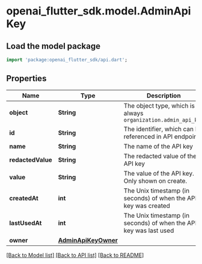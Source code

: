 # openai_flutter_sdk.model.AdminApiKey

## Load the model package
```dart
import 'package:openai_flutter_sdk/api.dart';
```

## Properties
Name | Type | Description | Notes
------------ | ------------- | ------------- | -------------
**object** | **String** | The object type, which is always `organization.admin_api_key` | 
**id** | **String** | The identifier, which can be referenced in API endpoints | 
**name** | **String** | The name of the API key | 
**redactedValue** | **String** | The redacted value of the API key | 
**value** | **String** | The value of the API key. Only shown on create. | [optional] 
**createdAt** | **int** | The Unix timestamp (in seconds) of when the API key was created | 
**lastUsedAt** | **int** | The Unix timestamp (in seconds) of when the API key was last used | 
**owner** | [**AdminApiKeyOwner**](AdminApiKeyOwner.md) |  | 

[[Back to Model list]](../README.md#documentation-for-models) [[Back to API list]](../README.md#documentation-for-api-endpoints) [[Back to README]](../README.md)


